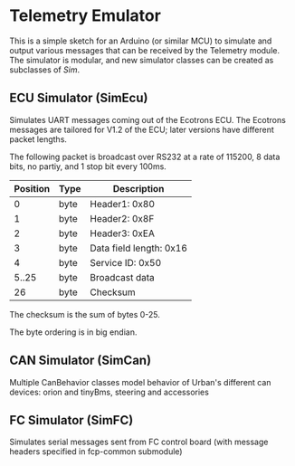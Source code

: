 # Telemetry Emulator

This is a simple sketch for an Arduino (or similar MCU) to simulate and output various messages that can be received by the Telemetry module. The simulator is modular, and new simulator classes can be created as subclasses of _Sim_.

## ECU Simulator (SimEcu)
Simulates UART messages coming out of the Ecotrons ECU. The Ecotrons messages are tailored for V1.2 of the ECU; later versions have different packet lengths. 

The following packet is broadcast over RS232 at a rate of 115200, 8 data bits, no partiy, and 1 stop bit every 100ms.

| Position | Type | Description             |
| -------- | ---- | ----------------------- |
| 0        | byte | Header1: 0x80           |
| 1        | byte | Header2: 0x8F           |
| 2        | byte | Header3: 0xEA           |
| 3        | byte | Data field length: 0x16 |
| 4        | byte | Service ID: 0x50        |
| 5..25    | byte | Broadcast data          |
| 26       | byte | Checksum                |

The checksum is the sum of bytes 0-25.

The byte ordering is in big endian.

## CAN Simulator (SimCan)

Multiple CanBehavior classes model behavior of Urban's different can devices: orion and tinyBms, steering and accessories

## FC Simulator (SimFC)

Simulates serial messages sent from FC control board (with message headers specified in fcp-common submodule)
